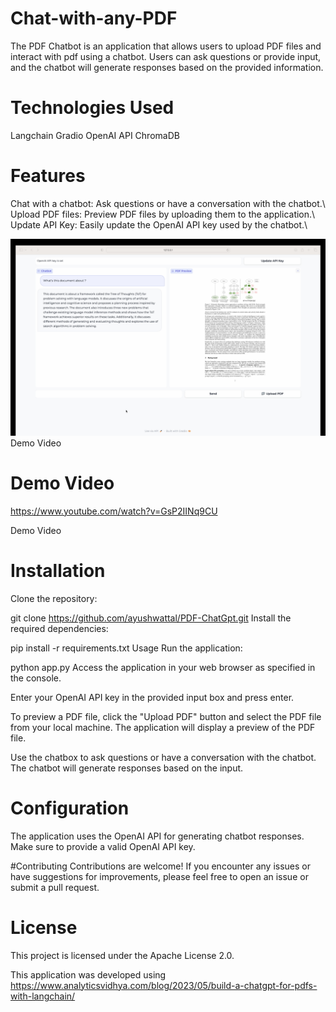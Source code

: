 # Chat-with-any-PDF
The PDF Chatbot is an application that allows users to upload PDF files and interact with pdf using a chatbot. Users can ask questions or provide input, and the chatbot will generate responses based on the provided information.

# Technologies Used
Langchain
Gradio
OpenAI API
ChromaDB

# Features
Chat with a chatbot: Ask questions or have a conversation with the chatbot.\\
Upload PDF files: Preview PDF files by uploading them to the application.\\
Update API Key: Easily update the OpenAI API key used by the chatbot.\\

![App Interface](PDF-ChatGpt.png)
Demo Video
# Demo Video
https://www.youtube.com/watch?v=GsP2IINq9CU

Demo Video

# Installation
Clone the repository:

git clone https://github.com/ayushwattal/PDF-ChatGpt.git
Install the required dependencies:

pip install -r requirements.txt
Usage
Run the application:

python app.py
Access the application in your web browser as specified in the console.

Enter your OpenAI API key in the provided input box and press enter.

To preview a PDF file, click the "Upload PDF" button and select the PDF file from your local machine. The application will display a preview of the PDF file.

Use the chatbox to ask questions or have a conversation with the chatbot. The chatbot will generate responses based on the input.

# Configuration
The application uses the OpenAI API for generating chatbot responses. Make sure to provide a valid OpenAI API key.

#Contributing
Contributions are welcome! If you encounter any issues or have suggestions for improvements, please feel free to open an issue or submit a pull request.

# License
This project is licensed under the Apache License 2.0.

This application was developed using https://www.analyticsvidhya.com/blog/2023/05/build-a-chatgpt-for-pdfs-with-langchain/
